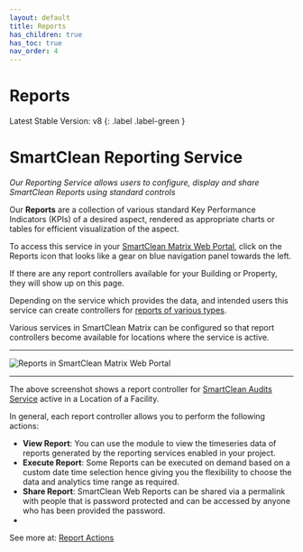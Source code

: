 ```yaml
---
layout: default
title: Reports
has_children: true
has_toc: true
nav_order: 4
---
```


# Reports
Latest Stable Version:
v8
{: .label .label-green }

# SmartClean Reporting Service
*Our Reporting Service allows users to configure, display and share SmartClean Reports using standard controls*

Our **Reports** are a collection of various standard Key Performance Indicators (KPIs) of a desired aspect,
rendered as appropriate charts or tables for efficient visualization of the aspect.

To access this service in your [SmartClean Matrix Web Portal](https://www.smartclean.io/matrix/sso),
click on the Reports icon that looks like a gear on blue navigation panel towards the left.

If there are any report controllers available for your Building or Property, they will show up on this page.

Depending on the service which provides the data, and intended users this service can create controllers
for [reports of various types](/reportTypes.html).

Various services in SmartClean Matrix can be configured so that report controllers become available for locations where
the service is active.

---

![Reports in SmartClean Matrix Web Portal](https://www.smartclean.io/matrix/images/reportsHome.png)

---

The above screenshot shows a report controller for [SmartClean Audits Service](/audits.html) active in a Location of a Facility.

In general, each report controller allows you to perform the following actions:
- **View Report**: You can use the module to view the timeseries data of reports generated by the reporting services enabled in your project.
- **Execute Report**: Some Reports can be executed on demand based on a custom date time selection hence giving you the flexibility to choose the data and analytics time range as required.
- **Share Report**: SmartClean Web Reports can be shared via a permalink with people that is password protected and can be accessed by anyone who has been provided the password.
- 
See more at: [Report Actions](/reports_actions.html)
